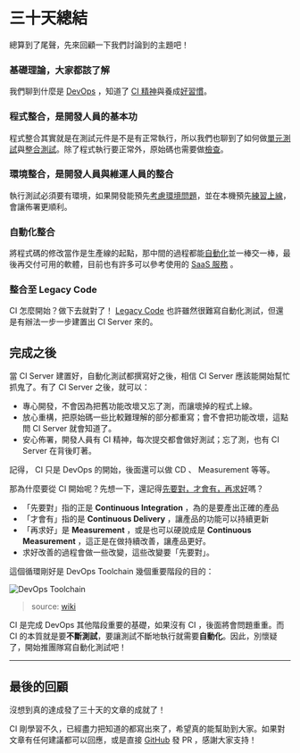 # 三十天總結

總算到了尾聲，先來回顧一下我們討論到的主題吧！

### 基礎理論，大家都該了解

我們聊到什麼是 [DevOps][Day 1] ，知道了 [CI 精神][Day 2]與養成[好習慣][Day 5]。

### 程式整合，是開發人員的基本功

程式整合其實就是在測試元件是不是有正常執行，所以我們也聊到了如何做[單元測試][Day 8]與[整合測試][Day 9]。除了程式執行要正常外，原始碼也需要做[檢查][Day 19]。

### 環境整合，是開發人員與維運人員的整合

執行測試必須要有環境，如果開發能預先[考慮環境問題][Day 13]，並在本機預先[練習上線][Day 18]，會讓佈署更順利。

### 自動化整合

將程式碼的修改當作是生產線的起點，那中間的過程都能[自動化][Day 21]並一棒交一棒，最後再交付可用的軟體，目前也有許多可以參考使用的 [SaaS 服務][Day 22] 。

### 整合至 Legacy Code

CI 怎麼開始？做下去就對了！ [Legacy Code][Day 28] 也許雖然很難寫自動化測試，但還是有辦法一步一步建置出 CI Server 來的。

## 完成之後

當 CI Server 建置好，自動化測試都撰寫好之後，相信 CI Server 應該能開始幫忙抓鬼了。有了 CI Server 之後，就可以：

* 專心開發，不會因為把舊功能改壞又忘了測，而讓壞掉的程式上線。
* 放心重構，把原始碼一些比較難理解的部分都重寫；會不會把功能改壞，這點問 CI Server 就會知道了。
* 安心佈署，開發人員有 CI 精神，每次提交都會做好測試；忘了測，也有 CI Server 在背後盯著。

記得， CI 只是 DevOps 的開始，後面還可以做 CD 、 Measurement 等等。

那為什麼要從 CI 開始呢？先想一下，還記得[先要對，才會有，再求好][Day 4]嗎？

* 「先要對」指的正是 **Continuous Integration** ，為的是要產出正確的產品
* 「才會有」指的是 **Continuous Delivery** ，讓產品的功能可以持續更新
* 「再求好」是 **Measurement** ，或是也可以硬說成是 **Continuous Measurement** ，這正是在做持續改善，讓產品更好。
* 求好改善的過程會做一些改變，這些改變要「先要對」。

這個循環剛好是 DevOps Toolchain 幾個重要階段的目的：

![DevOps Toolchain](https://upload.wikimedia.org/wikipedia/commons/thumb/0/05/Devops-toolchain.svg/512px-Devops-toolchain.svg.png)

> source: [wiki](https://en.wikipedia.org/wiki/DevOps_toolchain)

CI 是完成 DevOps 其他階段重要的基礎，如果沒有 CI ，後面將會問題重重。而 CI 的本質就是要**不斷測試**，要讓測試不斷地執行就需要**自動化**。因此，別懷疑了，開始推團隊寫自動化測試吧！

---

## 最後的回顧

沒想到真的達成發了三十天的文章的成就了！

CI 剛學習不久，已經盡力把知道的都寫出來了，希望真的能幫助到大家。如果對文章有任何建議都可以回應，或是直接 [GitHub][] 發 PR ，感謝大家支持！

[GitHub]: https://github.com/MilesChou/book-intro-of-ci

[Day 1]: day01.md
[Day 2]: day02.md
[Day 4]: day04.md
[Day 5]: day05.md
[Day 8]: day08.md
[Day 9]: day09.md
[Day 13]: day13.md
[Day 18]: day18.md
[Day 19]: day19.md
[Day 21]: day21.md
[Day 22]: day22.md
[Day 28]: day28.md
